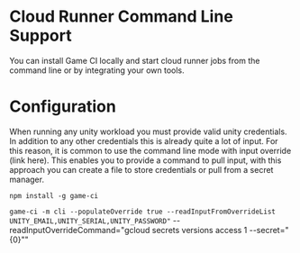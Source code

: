 # Cloud Runner Command Line Support

You can install Game CI locally and start cloud runner jobs from the command line or by integrating your own tools.

# Configuration

When running any unity workload you must provide valid unity credentials. In addition to any other credentials this is already quite a lot of input. For this reason, it is common to use the command line mode with input override (link here). This enables you to provide a command to pull input, with this approach you can create a file to store credentials or pull from a secret manager.

`npm install -g game-ci`

`game-ci -m cli --populateOverride true --readInputFromOverrideList UNITY_EMAIL,UNITY_SERIAL,UNITY_PASSWORD"` --readInputOverrideCommand="gcloud secrets versions access 1 --secret=\"{0}\""
